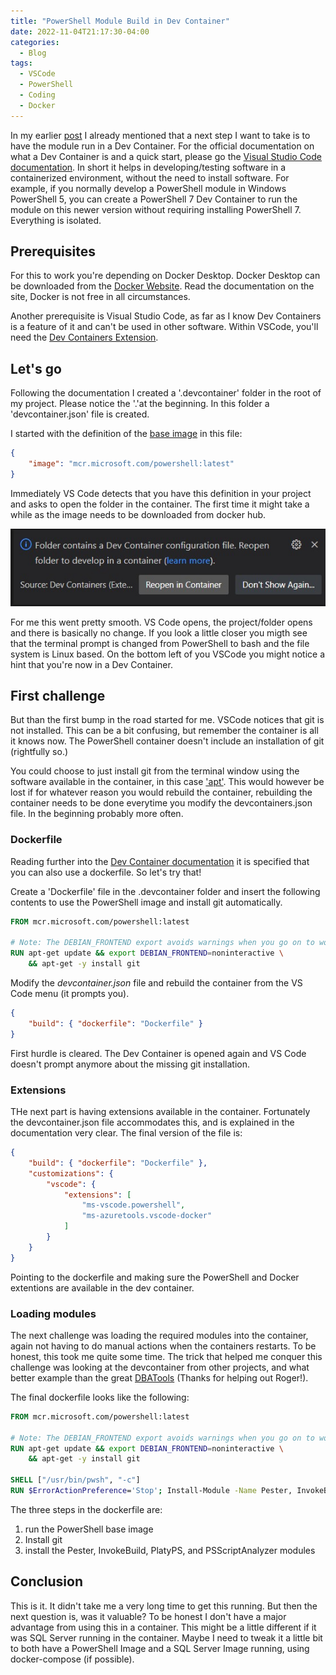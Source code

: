 ```yaml
---
title: "PowerShell Module Build in Dev Container"
date: 2022-11-04T21:17:30-04:00
categories:
  - Blog
tags:
  - VSCode
  - PowerShell
  - Coding
  - Docker
---
```

In my earlier [post][1] I already mentioned that a next step I want to take is to have the module run in a Dev Container. For the official documentation on what a Dev Container is and a quick start, please go the [Visual Studio Code documentation][2]. In short it helps in developing/testing software in a containerized environment, without the need to install software. For example, if you normally develop a PowerShell module in Windows PowerShell 5, you can create a PowerShell 7 Dev Container to run the module on this newer version without requiring installing PowerShell 7. Everything is isolated.

## Prerequisites

For this to work you're depending on Docker Desktop. Docker Desktop can be downloaded from the [Docker Website][4]. Read the documentation on the site, Docker is not free in all circumstances.

Another prerequisite is Visual Studio Code, as far as I know Dev Containers is a feature of it and can't be used in other software. Within VSCode, you'll need the [Dev Containers Extension][5].

## Let's go

Following the documentation I created a '.devcontainer' folder in the root of my project. Please notice the '.'at the beginning. In this folder a 'devcontainer.json' file is created.

I started with the definition of the [base image][3] in this file:

```json
{
    "image": "mcr.microsoft.com/powershell:latest"
}
```

Immediately VS Code detects that you have this definition in your project and asks to open the folder in the container. The first time it might take a while as the image needs to be downloaded from docker hub.

![vscode](/assets/images/2022-11-05-VSCodeIntegration.jpg)

For me this went pretty smooth. VS Code opens, the project/folder opens and there is basically no change. If you look a little closer you migth see that the terminal prompt is changed from PowerShell to bash and the file system is Linux based. On the bottom left of you VSCode you might notice a hint that you're now in a Dev Container.

## First challenge

But than the first bump in the road started for me. VSCode notices that git is not installed. This can be a bit confusing, but remember the container is all it knows now. The PowerShell container doesn't include an installation of git (rightfully so.)

You could choose to just install git from the terminal window using the software available in the container, in this case ['apt'][6]. This would however be lost if for whatever reason you would rebuild the container, rebuilding the container needs to be done everytime you modify the devcontainers.json file. In the beginning probably more often.

### Dockerfile

Reading further into the [Dev Container documentation][2] it is specified that you can also use a dockerfile. So let's try that!

Create a 'Dockerfile' file in the .devcontainer folder and insert the following contents to use the PowerShell image and install git automatically.

```dockerfile
FROM mcr.microsoft.com/powershell:latest

# Note: The DEBIAN_FRONTEND export avoids warnings when you go on to work with your container.
RUN apt-get update && export DEBIAN_FRONTEND=noninteractive \
    && apt-get -y install git
```

Modify the *devcontainer.json* file and rebuild the container from the VS Code menu (it prompts you).

```json
{
    "build": { "dockerfile": "Dockerfile" }
}
```

First hurdle is cleared. The Dev Container is opened again and VS Code doesn't prompt anymore about the missing git installation.

### Extensions

THe next part is having extensions available in the container. Fortunately the devcontainer.json file accommodates this, and is explained in the documentation very clear. The final version of the file is:

```json
{
    "build": { "dockerfile": "Dockerfile" },
    "customizations": {
        "vscode": {
            "extensions": [
                "ms-vscode.powershell",
                "ms-azuretools.vscode-docker"
            ]
        }
    }
}
```

Pointing to the dockerfile and making sure the PowerShell and Docker extentions are available in the dev container.

### Loading modules

The next challenge was loading the required modules into the container, again not having to do manual actions when the containers restarts. To be honest, this took me quite some time. The trick that helped me conquer this challenge was looking at the devcontainer from other projects, and what better example than the great [DBATools][7] (Thanks for helping out Roger!).

The final dockerfile looks like the following:

```dockerfile
FROM mcr.microsoft.com/powershell:latest

# Note: The DEBIAN_FRONTEND export avoids warnings when you go on to work with your container.
RUN apt-get update && export DEBIAN_FRONTEND=noninteractive \
    && apt-get -y install git

SHELL ["/usr/bin/pwsh", "-c"]
RUN $ErrorActionPreference='Stop'; Install-Module -Name Pester, InvokeBuild, PlatyPS, PSScriptAnalyzer -Force
```

The three steps in the dockerfile are:

1. run the PowerShell base image
1. Install git
1. install the Pester, InvokeBuild, PlatyPS, and PSScriptAnalyzer modules

## Conclusion

This is it. It didn't take me a very long time to get this running. But then the next question is, was it valuable? To be honest I don't have a major advantage from using this in a container. This might be a little different if it was SQL Server running in the container. Maybe I need to tweak it a little bit to both have a PowerShell Image and a SQL Server Image running, using docker-compose (if possible).

[1]: https://mverbaas.github.io/blog/PowerShellModule/
[2]: https://code.visualstudio.com/docs/devcontainers/create-dev-container
[3]: https://hub.docker.com/_/microsoft-powershell
[4]: https://www.docker.com/
[5]: https://marketplace.visualstudio.com/items?itemName=ms-vscode-remote.remote-containers
[6]: https://en.wikipedia.org/wiki/APT_(software)
[7]: https://github.com/dataplat/dbatools/blob/development/.devcontainer/dockerfile
